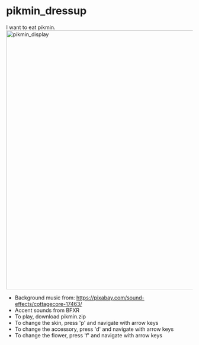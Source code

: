 # pikmin_dressup
I want to eat pikmin.
<img width="1274" height="700" alt="pikmin_display" src="https://github.com/user-attachments/assets/26cfc2c7-140f-499b-9f95-4ca069a737a6" />
* Background music from: https://pixabay.com/sound-effects/cottagecore-17463/
* Accent sounds from BFXR
* To play, download pikmin.zip
* To change the skin, press 'p' and navigate with arrow keys
* To change the accessory, press 'd' and navigate with arrow keys
* To change the flower, press 'f' and navigate with arrow keys
